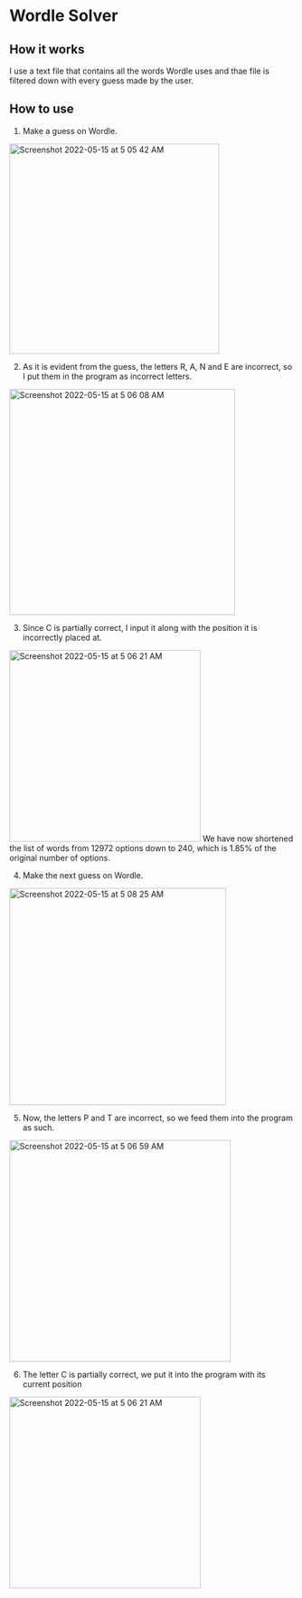 # Wordle Solver

## How it works
I use a text file that contains all the words Wordle uses and thae file is filtered down with every guess made by the user. 

## How to use
1. Make a guess on Wordle.
<img width="371" alt="Screenshot 2022-05-15 at 5 05 42 AM" src="https://user-images.githubusercontent.com/64619851/168452026-95e54b74-932c-41be-a160-824ed7740a55.png">

2. As it is evident from the guess, the letters R, A, N and E are incorrect, so I put them in the program as incorrect letters.
<img width="399" alt="Screenshot 2022-05-15 at 5 06 08 AM" src="https://user-images.githubusercontent.com/64619851/168452040-793de207-aad4-4394-84c7-be4fa42fa8b1.png">

3. Since C is partially correct, I input it along with the position it is incorrectly placed at.
<img width="338" alt="Screenshot 2022-05-15 at 5 06 21 AM" src="https://user-images.githubusercontent.com/64619851/168452060-c66e0bdd-460b-486c-8f0e-2dd913725975.png">
We have now shortened the list of words from 12972 options down to 240, which is 1.85% of the original number of options.

4. Make the next guess on Wordle.
<img width="383" alt="Screenshot 2022-05-15 at 5 08 25 AM" src="https://user-images.githubusercontent.com/64619851/168452165-9cebaf08-d2e6-46d4-bba4-16d83f4ee930.png">

5. Now, the letters P and T are incorrect, so we feed them into the program as such.
<img width="391" alt="Screenshot 2022-05-15 at 5 06 59 AM" src="https://user-images.githubusercontent.com/64619851/168452200-decc8afa-e683-4388-bb4d-960d2bf4bd2f.png">

6. The letter C is partially correct, we put it into the program with its current position
<img width="338" alt="Screenshot 2022-05-15 at 5 06 21 AM" src="https://user-images.githubusercontent.com/64619851/168452191-f0a20be1-9522-4f60-bd03-a6123e40a432.png">
